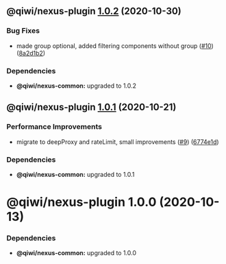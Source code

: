 ## @qiwi/nexus-plugin [1.0.2](https://github.com/qiwi/nexus/compare/@qiwi/nexus-plugin@1.0.1...@qiwi/nexus-plugin@1.0.2) (2020-10-30)


### Bug Fixes

* made group optional, added filtering components without group ([#10](https://github.com/qiwi/nexus/issues/10)) ([8a2d1b2](https://github.com/qiwi/nexus/commit/8a2d1b2cbc6a7bccf0f678b51e10a9f3fa0fb567))





### Dependencies

* **@qiwi/nexus-common:** upgraded to 1.0.2

## @qiwi/nexus-plugin [1.0.1](https://github.com/qiwi/nexus/compare/@qiwi/nexus-plugin@1.0.0...@qiwi/nexus-plugin@1.0.1) (2020-10-21)


### Performance Improvements

* migrate to deepProxy and rateLimit, small improvements  ([#9](https://github.com/qiwi/nexus/issues/9)) ([6774e1d](https://github.com/qiwi/nexus/commit/6774e1d244bb77bac7c7892563b70947cf6dc4d2))





### Dependencies

* **@qiwi/nexus-common:** upgraded to 1.0.1

# @qiwi/nexus-plugin 1.0.0 (2020-10-13)





### Dependencies

* **@qiwi/nexus-common:** upgraded to 1.0.0
